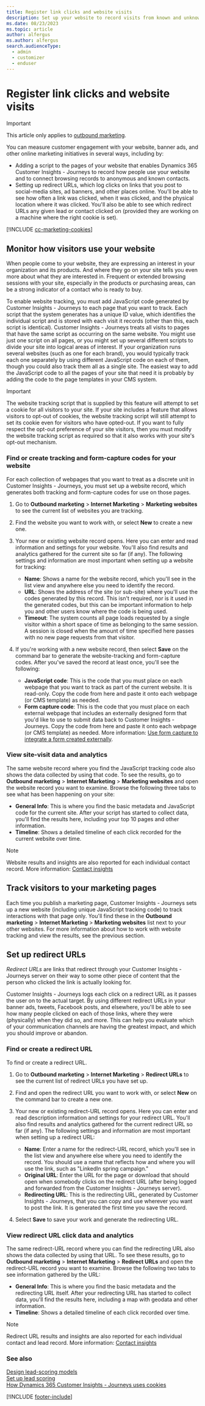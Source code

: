 ```yaml
---
title: Register link clicks and website visits
description: Set up your website to record visits from known and unknown contacts, and create redirect links that register clicks from anywhere in Dynamics 365 Customer Insights - Journeys.
ms.date: 08/23/2023
ms.topic: article
author: alfergus
ms.author: alfergus
search.audienceType: 
  - admin
  - customizer
  - enduser
---
```


# Register link clicks and website visits

> [!IMPORTANT]
> This article only applies to [outbound marketing](/dynamics365/marketing/user-guide).

You can measure customer engagement with your website, banner ads, and other online marketing initiatives in several ways, including by:

- Adding a script to the pages of your website that enables Dynamics 365 Customer Insights - Journeys to record how people use your website and to connect browsing records to anonymous and known contacts.
- Setting up redirect URLs, which log clicks on links that you post to social-media sites, ad banners, and other places online. You'll be able to see how often a link was clicked, when it was clicked, and the physical location where it was clicked. You'll also be able to see which redirect URLs any given lead or contact clicked on (provided they are working on a machine where the right cookie is set).

[!INCLUDE [cc-marketing-cookies](./includes/cc-marketing-cookies.md)]

<a name="monitor-visitors"></a>

## Monitor how visitors use your website

When people come to your website, they are expressing an interest in your organization and its products. And where they go on your site tells you even more about what they are interested in. Frequent or extended browsing sessions with your site, especially in the products or purchasing areas, can be a strong indicator of a contact who is ready to buy.

<!-- Customer Insights - Journeys can track each visitor who comes to your website by using cookies to identify individual browsers each time they open a page or return to your site. Visitors will be anonymous at first, but after a visitor submits a landing page with contact information, Customer Insights - Journeys can link the browser cookie to a contact record, and you'll be able to see the full history of how that contact uses your site, including information from when they were still anonymous. -->

To enable website tracking, you must add JavaScript code generated by Customer Insights - Journeys to each page that you want to track. Each script that the system generates has a unique ID value, which identifies the individual script and is stored with each visit it records (other than this, each script is identical). Customer Insights - Journeys treats all visits to pages that have the same script as occurring on the same website. You might use just one script on all pages, or you might set up several different scripts to divide your site into logical areas of interest. If your organization runs several websites (such as one for each brand), you would typically track each one separately by using different JavaScript code on each of them, though you could also track them all as a single site. The easiest way to add the JavaScript code to all the pages of your site that need it is probably by adding the code to the page templates in your CMS system.

> [!IMPORTANT]
> The website tracking script that is supplied by this feature will attempt to set a cookie for all visitors to your site. If your site includes a feature that allows visitors to opt-out of cookies, the website tracking script will still attempt to set its cookie even for visitors who have opted-out. If you want to fully respect the opt-out preference of your site visitors, then you must modify the website tracking script as required so that it also works with your site's opt-out mechanism.

### Find or create tracking and form-capture codes for your website

For each collection of webpages that you want to treat as a discrete unit in Customer Insights - Journeys, you must set up a website record, which generates both tracking and form-capture codes for use on those pages.

1. Go to **Outbound marketing** > **Internet Marketing** > **Marketing websites** to see the current list of websites you are tracking.

1. Find the website you want to work with, or select **New** to create a new one.

1. Your new or existing website record opens. Here you can enter and read information and settings for your website. You'll also find results and analytics gathered for the current site so far (if any). The following settings and information are most important when setting up a website for tracking:

   - **Name**: Shows a name for the website record, which you'll see in the list view and anywhere else you need to identify the record.
   - **URL**: Shows the address of the site (or sub-site) where you'll use the codes generated by this record. This isn't required, nor is it used in the generated codes, but this can be important information to help you and other users know where the code is being used.
   - **Timeout**: The system counts all page loads requested by a single visitor within a short space of time as belonging to the same session. A session is closed when the amount of time specified here passes with no new page requests from that visitor.

1. If you're working with a new website record, then select **Save** on the command bar to generate the website-tracking and form-capture codes. After you've saved the record at least once, you'll see the following:
   - **JavaScript code**: This is the code that you must place on each webpage that you want to track as part of the current website. It is read-only. Copy the code from here and paste it onto each webpage (or CMS template) as needed.
   - **Form capture code**: This is the code that you must place on each external webpage that includes an externally designed form that you'd like to use to submit data back to Customer Insights - Journeys. Copy the code from here and paste it onto each webpage (or CMS template) as needed.  More information: [Use form capture to integrate a form created externally](embed-forms.md#form-capture).

### View site-visit data and analytics

The same website record where you find the JavaScript tracking code also shows the data collected by using that code. To see the results, go to **Outbound marketing** > **Internet Marketing** > **Marketing websites** and open the website record you want to examine. Browse the following three tabs to see what has been happening on your site:

- **General Info**: This is where you find the basic metadata and JavaScript code for the current site. After your script has started to collect data, you'll find the results here, including your top 10 pages and other information.
- **Timeline**: Shows a detailed timeline of each click recorded for the current website over time.

> [!NOTE]
> Website results and insights are also reported for each individual contact record. More information: [Contact insights](insights.md#contact-insights)

## Track visitors to your marketing pages

Each time you publish a marketing page, Customer Insights - Journeys sets up a new website (including unique JavaScript tracking code) to track interactions with that page only. You'll find these in the **Outbound marketing** > **Internet Marketing** > **Marketing websites** list next to your other websites. For more information about how to work with website tracking and view the results, see the previous section.

## Set up redirect URLs

*Redirect URLs* are links that redirect through your Customer Insights - Journeys server on their way to some other piece of content that the person who clicked the link is actually looking for.

Customer Insights - Journeys logs each click on a redirect URL as it passes the user on to the actual target. By using different redirect URLs in your banner ads, tweets, Facebook posts, and elsewhere, you'll be able to see how many people clicked on each of those links, where they were (physically) when they did so, and more. This can help you evaluate which of your communication channels are having the greatest impact, and which you should improve or abandon.

### Find or create a redirect URL

To find or create a redirect URL.

1. Go to **Outbound marketing** > **Internet Marketing** > **Redirect URLs** to see the current list of redirect URLs you have set up.

2. Find and open the redirect URL you want to work with, or select **New** on the command bar to create a new one.

3. Your new or existing redirect-URL record opens. Here you can enter and read description information and settings for your redirect URL. You'll also find results and analytics gathered for the current redirect URL so far (if any). The following settings and information are most important when setting up a redirect URL:

   - **Name**: Enter a name for the redirect-URL record, which you'll see in the list view and anywhere else where you need to identify the record. You should use a name that reflects how and where you will use the link, such as "LinkedIn spring campaign."
   - **Original URL**: Enter the URL for the page or download that should open when somebody clicks on the redirect URL (after being logged and forwarded from the Customer Insights - Journeys server).
   - **Redirecting URL**: This is the redirecting URL, generated by Customer Insights - Journeys, that you can copy and use wherever you want to post the link. It is generated the first time you save the record.

4. Select **Save** to save your work and generate the redirecting URL.

### View redirect URL click data and analytics

The same redirect-URL record where you can find the redirecting URL also shows the data collected by using that URL. To see these results, go to **Outbound marketing** > **Internet Marketing** > **Redirect URLs** and open the redirect-URL record you want to examine. Browse the following two tabs to see information gathered by the URL:

- **General Info**: This is where you find the basic metadata and the redirecting URL itself. After your redirecting URL has started to collect data, you'll find the results here, including a map with geodata and other information.
- **Timeline**: Shows a detailed timeline of each click recorded over time.

> [!NOTE]
> Redirect URL results and insights are also reported for each individual contact and lead record. More information: [Contact insights](insights.md#contact-insights)

### See also

[Design lead-scoring models](score-manage-leads.md)  
[Set up lead scoring](set-up-lead-scoring.md)  
[How Dynamics 365 Customer Insights - Journeys uses cookies](cookies.md)


[!INCLUDE [footer-include](./includes/footer-banner.md)]
